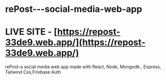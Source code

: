 # rePost---social-media-web-app
# LIVE SITE - [https://repost-33de9.web.app/](https://repost-33de9.web.app/)
rePost-a social media web app made with React, Node, Mongodb , Express, Tailwind Css,Firebase Auth
